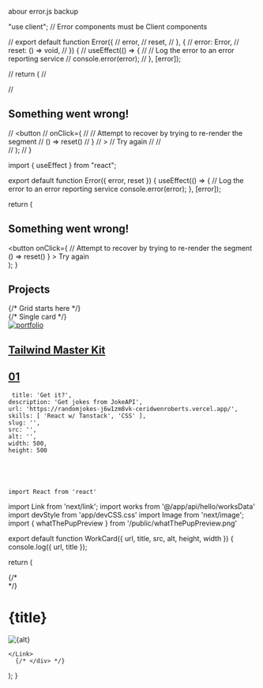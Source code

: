 
abour error.js backup

"use client"; // Error components must be Client components

// export default function Error({
//   error,
//   reset,
// }, {
//   error: Error,
//   reset: () => void,
// }) {
//   useEffect(() => {
//     // Log the error to an error reporting service
//     console.error(error);
//   }, [error]);

//   return (
//     <div>
//       <h2>Something went wrong!</h2>
//       <button
//         onClick={
//           // Attempt to recover by trying to re-render the segment
//           () => reset()
//         }
//       >
//         Try again
//       </button>
//     </div>
//   );
// }

import { useEffect } from "react";

export default function Error({ error, reset }) {
  useEffect(() => {
    // Log the error to an error reporting service
    console.error(error);
  }, [error]);

  return (
    <div>
      <h2>Something went wrong!</h2>
      <button
        onClick={
          // Attempt to recover by trying to re-render the segment
          () => reset()
        }
      >
        Try again
      </button>
    </div>
  );
}





<section className="bg-white dark:bg-gray-800">
      <div className="max-w-6xl mx-auto h-48 bg-white dark:bg-gray-800">
        <h1 className=" text-5xl md:text-9xl font-bold py-20 text-center md:text-left">
          Projects
        </h1>
      </div>
      {/* Grid starts here */}
      <div className="bg-[#F1F1F1] dark:bg-gray-900">
        <div className="max-w-6xl mx-auto grid grid-cols-1 md:grid-cols-2 gap-8 py-20 pb-40">
          {/* Single card */}
          <a
            href="https://tailwindmasterkit.com"
            className="w-full block shadow-2xl"
          >
            <div className="relative overflow-hidden">
              <img
                src="/tmk.jpg"
                alt="portfolio"
                className="transform hover:scale-125 transition duration-2000 ease-out"
              />
              <h1 className="absolute top-10 left-10 text-gray-50 font-bold text-xl bg-red-500 rounded-md px-2">
                Tailwind Master Kit
              </h1>
              <h1 className="absolute bottom-10 left-10 text-gray-50 font-bold text-xl">
                01
              </h1>
            </div>
          </a>
        </div>
      </div>
    </section>

     title: 'Get it?',
    description: 'Get jokes from JokeAPI',
    url: 'https://randomjokes-j6w1zm8vk-ceridwenroberts.vercel.app/',
    skills: [ 'React w/ Tanstack', 'CSS' ],
    slug: '',
    src: '',
    alt: '',
    width: 500,
    height: 500





    import React from 'react'
import Link from 'next/link';
import works from '@/app/api/hello/worksData'
import devStyle from 'app/devCSS.css'
import Image from 'next/image';
import { whatThePupPreview } from '/public/whatThePupPreview.png'


export default function WorkCard({ url, title, src, alt, height, width }) {
  console.log({ url, title });

  return (
  <div style={{
    display: "grid",
    gridGap: "8px",
    gridTemplateColumns: "repeat(auto-fit, minmax(400px, auto)",
  }}>
      {/* <div className={devStyle} style={{ position: "relative", height: "400px", margin: "10px" }}> */}
    <Link href={url} key={title} className={devStyle}>
      <h1>{title} </h1>
        <Image
          src={src}
          alt={alt}
          // className={styles.vercelLogo}
          // width={500}
          // height={500}
          placeholder='blur'
          blurDataURL={src}
          priority
          fill
          sizes='100vw'
          onError={console.log("error om image fetch")}
          style={{
            objectFit: 'cover'
          }}
        />


    </Link>
      {/* </div> */}
  </div>
  );
}

